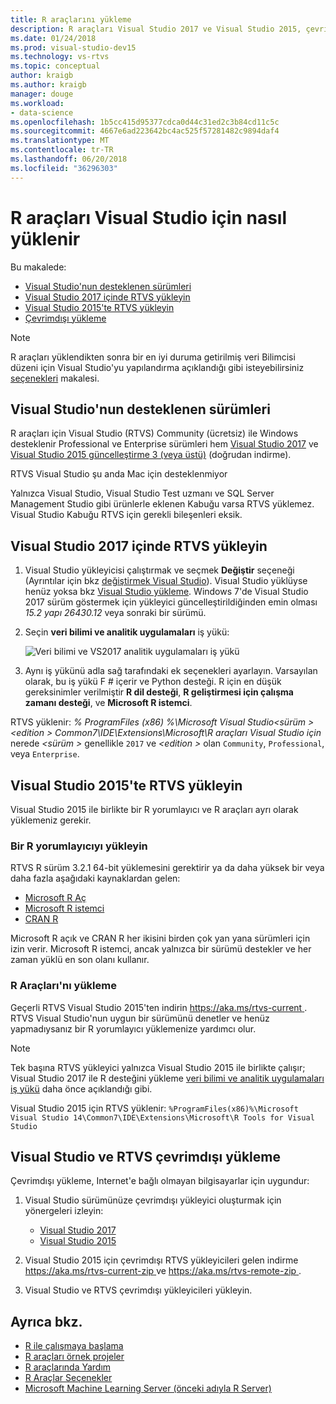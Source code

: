 ```yaml
---
title: R araçlarını yükleme
description: R araçları Visual Studio 2017 ve Visual Studio 2015, çevrimdışı yüklemeleri de dahil olmak üzere nasıl yüklenir.
ms.date: 01/24/2018
ms.prod: visual-studio-dev15
ms.technology: vs-rtvs
ms.topic: conceptual
author: kraigb
ms.author: kraigb
manager: douge
ms.workload:
- data-science
ms.openlocfilehash: 1b5cc415d95377cdca0d44c31ed2c3b84cd11c5c
ms.sourcegitcommit: 4667e6ad223642bc4ac525f57281482c9894daf4
ms.translationtype: MT
ms.contentlocale: tr-TR
ms.lasthandoff: 06/20/2018
ms.locfileid: "36296303"
---
```

# <a name="how-to-install-r-tools-for-visual-studio"></a>R araçları Visual Studio için nasıl yüklenir

Bu makalede:

- [Visual Studio'nun desteklenen sürümleri](#supported-versions-of-visual-studio)
- [Visual Studio 2017 içinde RTVS yükleyin](#installing-rtvs-in-visual-studio-2017)
- [Visual Studio 2015'te RTVS yükleyin](#installing-rtvs-in-visual-studio-2015)
- [Çevrimdışı yükleme](#offline-installation-of-visual-studio-and-rtvs)

> [!Note]
> R araçları yüklendikten sonra bir en iyi duruma getirilmiş veri Bilimcisi düzeni için Visual Studio'yu yapılandırma açıklandığı gibi isteyebilirsiniz [seçenekleri](options-for-r-tools-in-visual-studio.md) makalesi.

## <a name="supported-versions-of-visual-studio"></a>Visual Studio'nun desteklenen sürümleri

R araçları için Visual Studio (RTVS) Community (ücretsiz) ile Windows desteklenir Professional ve Enterprise sürümleri hem [Visual Studio 2017](https://visualstudio.microsoft.com/downloads/?utm_medium=microsoft&utm_source=docs.microsoft.com&utm_campaign=button+cta&utm_content=download+vs2017) ve [Visual Studio 2015 güncelleştirme 3 (veya üstü)](http://go.microsoft.com/fwlink/?LinkId=691129) (doğrudan indirme).

RTVS Visual Studio şu anda Mac için desteklenmiyor

Yalnızca Visual Studio, Visual Studio Test uzmanı ve SQL Server Management Studio gibi ürünlerle eklenen Kabuğu varsa RTVS yüklemez. Visual Studio Kabuğu RTVS için gerekli bileşenleri eksik.

## <a name="install-rtvs-in-visual-studio-2017"></a>Visual Studio 2017 içinde RTVS yükleyin

1. Visual Studio yükleyicisi çalıştırmak ve seçmek **Değiştir** seçeneği (Ayrıntılar için bkz [değiştirmek Visual Studio](../install/modify-visual-studio.md)). Visual Studio yüklüyse henüz yoksa bkz [Visual Studio yükleme](../install/install-visual-studio.md). Windows 7'de Visual Studio 2017 sürüm göstermek için yükleyici güncelleştirildiğinden emin olması *15.2 yapı 26430.12* veya sonraki bir sürümü.

1. Seçin **veri bilimi ve analitik uygulamaları** iş yükü:

    ![Veri bilimi ve VS2017 analitik uygulamaları iş yükü](media/installation-data-science-workload.png)

1. Aynı iş yükünü adla sağ tarafındaki ek seçenekleri ayarlayın. Varsayılan olarak, bu iş yükü F # içerir ve Python desteği. R için en düşük gereksinimler verilmiştir **R dil desteği**, **R geliştirmesi için çalışma zamanı desteği**, ve **Microsoft R istemci**.

RTVS yüklenir: *% ProgramFiles (x86) %\Microsoft Visual Studio\<sürüm >\<edition > Common7\IDE\Extensions\Microsoft\R araçları Visual Studio için* nerede  *\<sürüm >* genellikle `2017` ve  *\<edition >* olan `Community`, `Professional`, veya `Enterprise`.

## <a name="install-rtvs-in-visual-studio-2015"></a>Visual Studio 2015'te RTVS yükleyin

Visual Studio 2015 ile birlikte bir R yorumlayıcı ve R araçları ayrı olarak yüklemeniz gerekir.

### <a name="install-an-r-interpreter"></a>Bir R yorumlayıcıyı yükleyin

RTVS R sürüm 3.2.1 64-bit yüklemesini gerektirir ya da daha yüksek bir veya daha fazla aşağıdaki kaynaklardan gelen:

- [Microsoft R Aç](https://mran.microsoft.com/download/)
- [Microsoft R istemci](/machine-learning-server/r-client/what-is-microsoft-r-client)
- [CRAN R](https://cran.r-project.org/bin/windows/base/)

Microsoft R açık ve CRAN R her ikisini birden çok yan yana sürümleri için izin verir. Microsoft R istemci, ancak yalnızca bir sürümü destekler ve her zaman yüklü en son olanı kullanır.

### <a name="install-the-r-tools"></a>R Araçları'nı yükleme

Geçerli RTVS Visual Studio 2015'ten indirin [ https://aka.ms/rtvs-current ](https://aka.ms/rtvs-current). RTVS Visual Studio'nun uygun bir sürümünü denetler ve henüz yapmadıysanız bir R yorumlayıcı yüklemenize yardımcı olur.

> [!Note]
> Tek başına RTVS yükleyici yalnızca Visual Studio 2015 ile birlikte çalışır; Visual Studio 2017 ile R desteğini yükleme [veri bilimi ve analitik uygulamaları iş yükü](#installing-rtvs-in-visual-studio-2017) daha önce açıklandığı gibi.

Visual Studio 2015 için RTVS yüklenir: `%ProgramFiles(x86)%\Microsoft Visual Studio 14\Common7\IDE\Extensions\Microsoft\R Tools for Visual Studio`

## <a name="offline-installation-of-visual-studio-and-rtvs"></a>Visual Studio ve RTVS çevrimdışı yükleme

Çevrimdışı yükleme, Internet'e bağlı olmayan bilgisayarlar için uygundur:

1. Visual Studio sürümünüze çevrimdışı yükleyici oluşturmak için yönergeleri izleyin:

    - [Visual Studio 2017](../install/create-an-offline-installation-of-visual-studio.md)
    - [Visual Studio 2015](https://msdn.microsoft.com/library/mt706497.aspx)

1. Visual Studio 2015 için çevrimdışı RTVS yükleyicileri gelen indirme [ https://aka.ms/rtvs-current-zip ](https://aka.ms/rtvs-current-zip) ve [ https://aka.ms/rtvs-remote-zip ](https://aka.ms/rtvs-remote-zip).

1. Visual Studio ve RTVS çevrimdışı yükleyicileri yükleyin.

## <a name="see-also"></a>Ayrıca bkz.

- [R ile çalışmaya başlama](getting-started-with-r.md)
- [R araçları örnek projeler](getting-started-samples.md)
- [R araçlarında Yardım](getting-started-help.md)
- [R Araçlar Seçenekler](options-for-r-tools-in-visual-studio.md)
- [Microsoft Machine Learning Server (önceki adıyla R Server)](/machine-learning-server/)